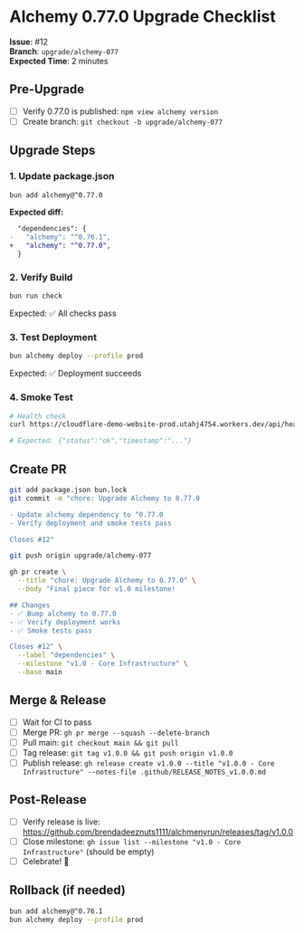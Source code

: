 # Alchemy 0.77.0 Upgrade Checklist

**Issue**: #12  
**Branch**: `upgrade/alchemy-077`  
**Expected Time**: 2 minutes

## Pre-Upgrade

- [ ] Verify 0.77.0 is published: `npm view alchemy version`
- [ ] Create branch: `git checkout -b upgrade/alchemy-077`

## Upgrade Steps

### 1. Update package.json

```bash
bun add alchemy@^0.77.0
```

**Expected diff:**
```diff
  "dependencies": {
-   "alchemy": "^0.76.1",
+   "alchemy": "^0.77.0",
  }
```

### 2. Verify Build

```bash
bun run check
```

Expected: ✅ All checks pass

### 3. Test Deployment

```bash
bun alchemy deploy --profile prod
```

Expected: ✅ Deployment succeeds

### 4. Smoke Test

```bash
# Health check
curl https://cloudflare-demo-website-prod.utahj4754.workers.dev/api/health

# Expected: {"status":"ok","timestamp":"..."}
```

## Create PR

```bash
git add package.json bun.lock
git commit -m "chore: Upgrade Alchemy to 0.77.0

- Update alchemy dependency to ^0.77.0
- Verify deployment and smoke tests pass

Closes #12"

git push origin upgrade/alchemy-077

gh pr create \
  --title "chore: Upgrade Alchemy to 0.77.0" \
  --body "Final piece for v1.0 milestone!

## Changes
- ✅ Bump alchemy to 0.77.0
- ✅ Verify deployment works
- ✅ Smoke tests pass

Closes #12" \
  --label "dependencies" \
  --milestone "v1.0 - Core Infrastructure" \
  --base main
```

## Merge & Release

- [ ] Wait for CI to pass
- [ ] Merge PR: `gh pr merge --squash --delete-branch`
- [ ] Pull main: `git checkout main && git pull`
- [ ] Tag release: `git tag v1.0.0 && git push origin v1.0.0`
- [ ] Publish release: `gh release create v1.0.0 --title "v1.0.0 - Core Infrastructure" --notes-file .github/RELEASE_NOTES_v1.0.0.md`

## Post-Release

- [ ] Verify release is live: https://github.com/brendadeeznuts1111/alchmenyrun/releases/tag/v1.0.0
- [ ] Close milestone: `gh issue list --milestone "v1.0 - Core Infrastructure"` (should be empty)
- [ ] Celebrate! 🎉

## Rollback (if needed)

```bash
bun add alchemy@^0.76.1
bun alchemy deploy --profile prod
```
